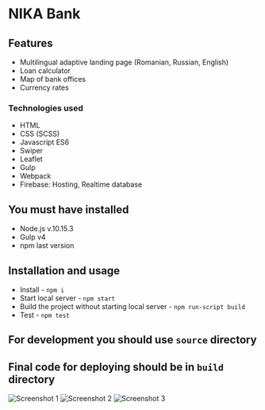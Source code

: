 # NIKA Bank
## Features
- Multilingual adaptive landing page (Romanian, Russian, English)
- Loan calculator
- Map of bank offices
- Currency rates

### Technologies used
- HTML
- CSS (SCSS)
- Javascript ES6
- Swiper
- Leaflet
- Gulp
- Webpack
- Firebase: Hosting, Realtime database

## You must have installed
* Node.js v.10.15.3
* Gulp v4
* npm last version

## Installation and usage
* Install - `npm i`
* Start local server  - `npm start`
* Build the project without starting local server - `npm run-script build`
* Test - `npm test`

## For development you should use `source` directory
## Final code for deploying should be in `build` directory

![Screenshot 1](https://firebasestorage.googleapis.com/v0/b/bank-7df52.appspot.com/o/screenshots%2Fbank_1.png?alt=media&token=5e457797-50cd-4a64-8cce-27d89a62adeb "Screenshot 1")
![Screenshot 2](https://firebasestorage.googleapis.com/v0/b/bank-7df52.appspot.com/o/screenshots%2Fbank_2.png?alt=media&token=c5ce3817-6321-43db-b225-123ca6e02c7d "Screenshot 2")
![Screenshot 3](https://firebasestorage.googleapis.com/v0/b/bank-7df52.appspot.com/o/screenshots%2Fbank_3.png?alt=media&token=0db4a72e-6047-4c23-9190-becb228ef485 "Screenshot 3")
